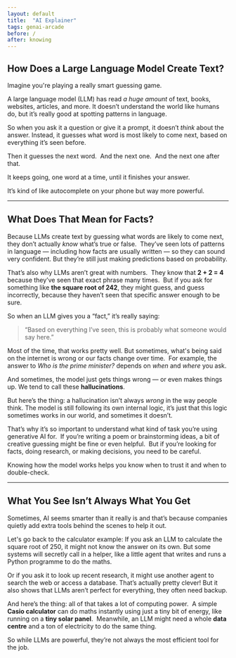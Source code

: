 ```yaml
---
layout: default
title:  "AI Explainer"
tags: genai-arcade
before: /
after: knowing
---
```

## How Does a Large Language Model Create Text?

Imagine you're playing a really smart guessing game.

A large language model (LLM) has read *a huge amount* of text, books, websites, articles, and more. It doesn’t understand the world like humans do, but it’s really good at spotting patterns in language.

So when you ask it a question or give it a prompt, it doesn’t *think* about the answer. Instead, it guesses what word is most likely to come next, based on everything it’s seen before.

Then it guesses the next word.  
And the next one.  
And the next one after that.

It keeps going, one word at a time, until it finishes your answer.

It’s kind of like autocomplete on your phone but way more powerful.

---

## What Does That Mean for Facts?

Because LLMs create text by guessing what words are likely to come next, they don’t actually *know* what’s true or false.  
They’ve seen lots of patterns in language — including how facts are usually written — so they can sound very confident. But they’re still just making predictions based on probability.

That’s also why LLMs aren’t great with numbers.  
They know that **2 + 2 = 4** because they’ve seen that exact phrase many times.  
But if you ask for something like **the square root of 242**, they might guess, and guess incorrectly, because they haven’t seen that specific answer enough to be sure.

So when an LLM gives you a “fact,” it’s really saying:  
> “Based on everything I’ve seen, this is probably what someone would say here.”

Most of the time, that works pretty well. But sometimes, what's being said on the internet is wrong or our facts change over time.  
For example, the answer to *Who is the prime minister?* depends on *when* and *where* you ask.

And sometimes, the model just gets things wrong — or even makes things up. We tend to call these **hallucinations**. 

But here’s the thing: a hallucination isn’t always *wrong* in the way people think. The model is still following its own internal logic, it’s just that this logic sometimes works in our world, and sometimes it doesn’t.

That’s why it’s so important to understand what kind of task you’re using generative AI for.  
If you’re writing a poem or brainstorming ideas, a bit of creative guessing might be fine or even helpful.  
But if you’re looking for facts, doing research, or making decisions, you need to be careful.

Knowing how the model works helps you know when to trust it and when to double-check.

---

## What You See Isn’t Always What You Get

Sometimes, AI seems smarter than it really is and that’s because companies quietly add extra tools behind the scenes to help it out.

Let's go back to the calculator example: If you ask an LLM to calculate the square root of 250, it might not know the answer on its own. But some systems will secretly call in a helper, like a little agent that writes and runs a Python programme to do the maths.

Or if you ask it to look up recent research, it might use another agent to search the web or access a database. That’s actually pretty clever! But it also shows that LLMs aren’t perfect for everything, they often need backup.

And here’s the thing: all of that takes a lot of computing power.  
A simple **Casio calculator** can do maths instantly using just a tiny bit of energy, like running on a **tiny solar panel**.  
Meanwhile, an LLM might need a whole **data centre** and a ton of electricity to do the same thing.

So while LLMs are powerful, they’re not always the most efficient tool for the job.

